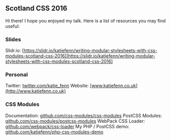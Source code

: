 ## Scotland CSS 2016
Hi there! I hope you enjoyed my talk. Here is a list of resources you may find useful:

### Slides
Slidr.io: [https://slidr.io/katiefenn/writing-modular-stylesheets-with-css-modules-scotland-css-2016](https://slidr.io/katiefenn/writing-modular-stylesheets-with-css-modules-scotland-css-2016)

### Personal
Twitter: [twitter.com/katie_fenn](http://twitter.com/katie_fenn)
Website: [www.katiefenn.co.uk](http://www.katiefenn.co.uk)

### CSS Modules
Documentation: [github.com/css-modules/css-modules](https://github.com/css-modules/css-modules)
PostCSS Modules: [github.com/css-modules/postcss-modules](https://github.com/css-modules/postcss-modules)
WebPack CSS Loader: [github.com/webpack/css-loader](https://github.com/webpack/css-loader)
My PHP / PostCSS demo: [github.com/katiefenn/php-css-modules-demo](https://github.com/katiefenn/php-css-modules-demo)
